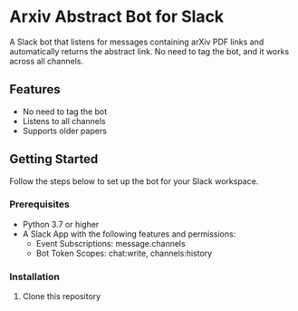 # Arxiv Abstract Bot for Slack

A Slack bot that listens for messages containing arXiv PDF links and automatically returns the abstract link. No need to tag the bot, and it works across all channels.

## Features
- No need to tag the bot
- Listens to all channels
- Supports older papers

## Getting Started
Follow the steps below to set up the bot for your Slack workspace.

### Prerequisites
- Python 3.7 or higher
- A Slack App with the following features and permissions:
  - Event Subscriptions: message.channels
  - Bot Token Scopes: chat:write, channels:history

### Installation
1. Clone this repository
